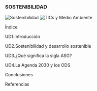 ### **SOSTENIBILIDAD**
![Sostenibilidad](https://img.shields.io/badge/Sostenibilidad-%238BC34A?style=for-the-badge) ![TICs y Medio Ambiente](https://img.shields.io/badge/TICs%20y%20Medio%20Ambiente-%23F48FB1?style=for-the-badge)

Índice

UD1.Introducción

UD2.Sostenibilidad y desarrollo sostenible

UD3.¿Qué significa la sigla ASG?

UD4.La Agenda 2030 y los ODS

Conclusiones

Referencias
